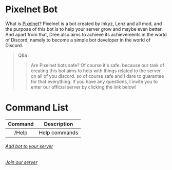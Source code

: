 # Pixelnet Bot
What is [Pixelnet](https://discord.com/oauth2/authorize?client_id=1046950080218931250&scope=bot%20applications.commands&permissions=2146958847)?
Pixelnet is a bot created by Inkyz, Lenz and all mod, and the purpose of this bot is to help your server grow and maybe even better. And apart from that, Dree also aims to achieve its achievements in the world of Discord, namely to become a simple bot developer in the world of Discord. 
> Q&a : 
> > Are Pixelnet bots safe? 
Of course it's safe. because our task of creating this bot aims to help with things related to the server on all of you discord. so of course safe and I dare to guarantee for that everything.
If you have any questions, I invite you to enter our official server by clicking the link below!

# **Command List**

|Command|Description|
|:---:|:-----:|
|/Help|Help commands|



###### [Add bot to your server](https://discord.com/oauth2/authorize?client_id=1046950080218931250&scope=bot%20applications.commands&permissions=2146958847)
###### [Join our server](https://discord.gg/DrAT4XXMdr)
